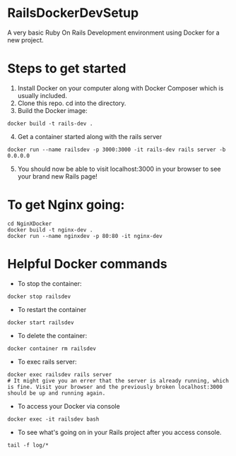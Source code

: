 # RailsDockerDevSetup
A very basic Ruby On Rails Development environment using Docker for a new project.

# Steps to get started
1. Install Docker on your computer along with Docker Composer
   which is usually included.
2. Clone this repo. cd into the directory.
3. Build the Docker image:
```
docker build -t rails-dev .
```
4. Get a container started along with the rails server
```
docker run --name railsdev -p 3000:3000 -it rails-dev rails server -b 0.0.0.0
```
5. You should now be able to visit localhost:3000 in your browser to see your brand new Rails page!

# To get Nginx going:
```
cd NginXDocker
docker build -t nginx-dev .
docker run --name nginxdev -p 80:80 -it nginx-dev
```

# Helpful Docker commands
- To stop the container:
```
docker stop railsdev
```
- To restart the container
```
docker start railsdev
```
- To delete the container: 
```
docker container rm railsdev
```
- To exec rails server:
```
docker exec railsdev rails server
# It might give you an errer that the server is already running, which is fine. Visit your browser and the previously broken localhost:3000 should be up and running again.
```

- To access your Docker via console
```
docker exec -it railsdev bash
```

- To see what's going on in your Rails project after you access console.
```
tail -f log/*
```
